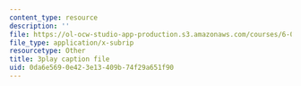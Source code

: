 ```yaml
---
content_type: resource
description: ''
file: https://ol-ocw-studio-app-production.s3.amazonaws.com/courses/6-042j-mathematics-for-computer-science-spring-2015/0da6e5690e423e13409b74f29a651f90_s-E5T3igntw.srt
file_type: application/x-subrip
resourcetype: Other
title: 3play caption file
uid: 0da6e569-0e42-3e13-409b-74f29a651f90
---
```

